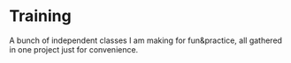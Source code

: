 # Training
A bunch of independent classes I am making for fun&amp;practice, all gathered in one project just for convenience.
